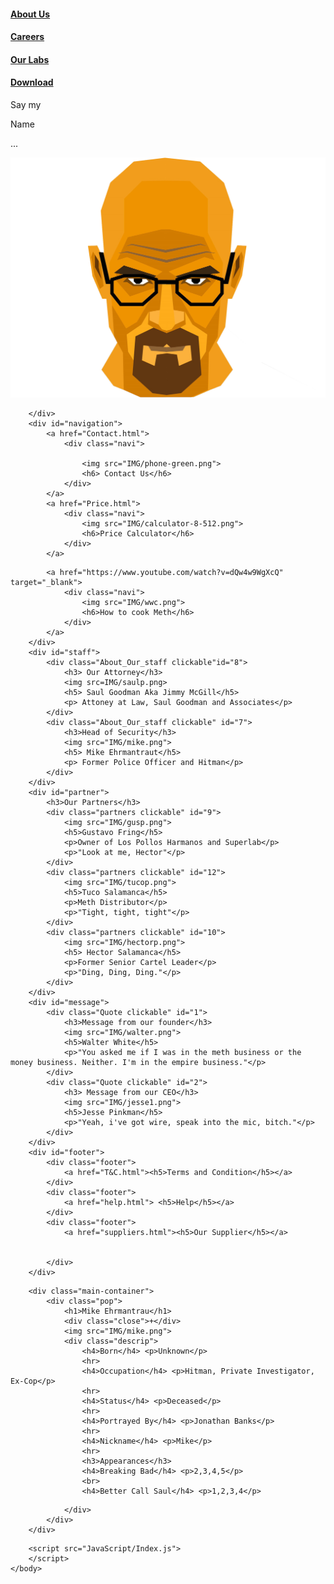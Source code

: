 <!doctype html>

<html lang = "en-IN";>
    <head>
        <link rel="icon" type="image/png" href="IMG/favicon.png">
        <meta charset="utf-8" /> 
        <title> Heisenberg's Blue Meth</title>
        <link rel="stylesheet" type="text/css" href="CSS/Index.css">
        <!-- Global site tag (gtag.js) - Google Analytics -->
<script async src="https://www.googletagmanager.com/gtag/js?id=G-SXP4NDRZ4B"></script>
<script>
  window.dataLayer = window.dataLayer || [];
  function gtag(){dataLayer.push(arguments);}
  gtag('js', new Date());

  gtag('config', 'G-SXP4NDRZ4B');
</script>
    </head>
    <body>
        <div id ="header">
            <div id="top">
                <div class="int">
                    <a href="About.html"><h4>About Us</h4></a>
                </div>
                <div class="int">
                    <a href="Careers.html"><h4>Careers</h4></a>
                </div>
                <div class="int">
                    <a href="labs.html"><h4>Our Labs</h4></a>
                </div>
                <div class="int">
                    <a href="IMG/BCS_S3_JimmyMcGill.jpg"><h4>Download</h4></a>
                </div>
            </div>
            <div class = "walter">
                <div id = "say" >
                    <p>Say my</p>
                <div class="name">
                    <p>Name</p>
                    <p>...</p>
                </div>
                </div>
                <a href="https://breakingbad.fandom.com/wiki/Walter_White" target="_blank"><img src="IMG/wwv.png">
                </a>                
            </div>
        
        </div>
        <div id="navigation">
            <a href="Contact.html">
                <div class="navi">
                    
                    <img src="IMG/phone-green.png">
                    <h6> Contact Us</h6>
                </div>
            </a>
            <a href="Price.html">
                <div class="navi">
                    <img src="IMG/calculator-8-512.png">
                    <h6>Price Calculator</h6>
                </div>
            </a>
<!--            <a href="https://www.youtube.com/watch?v=Re0yU2s-Uw8" target="_blank">-->
            <a href="https://www.youtube.com/watch?v=dQw4w9WgXcQ" target="_blank">
                <div class="navi">
                    <img src="IMG/wwc.png">
                    <h6>How to cook Meth</h6>
                </div>
            </a>
        </div>
        <div id="staff">
            <div class="About_Our_staff clickable"id="8">
                <h3> Our Attorney</h3>
                <img src=IMG/saulp.png>
                <h5> Saul Goodman Aka Jimmy McGill</h5>
                <p> Attoney at Law, Saul Goodman and Associates</p>
            </div>
            <div class="About_Our_staff clickable" id="7">
                <h3>Head of Security</h3>
                <img src="IMG/mike.png">
                <h5> Mike Ehrmantraut</h5>
                <p> Former Police Officer and Hitman</p>   
            </div>
        </div>
        <div id="partner">
            <h3>Our Partners</h3>
            <div class="partners clickable" id="9">
                <img src="IMG/gusp.png">
                <h5>Gustavo Fring</h5>
                <p>Owner of Los Pollos Harmanos and Superlab</p>
                <p>"Look at me, Hector"</p>
            </div>
            <div class="partners clickable" id="12">
                <img src="IMG/tucop.png">
                <h5>Tuco Salamanca</h5>
                <p>Meth Distributor</p>
                <p>"Tight, tight, tight"</p>
            </div>
            <div class="partners clickable" id="10">
                <img src="IMG/hectorp.png">
                <h5> Hector Salamanca</h5>
                <p>Former Senior Cartel Leader</p>
                <p>"Ding, Ding, Ding."</p>
            </div>
        </div>
        <div id="message">
            <div class="Quote clickable" id="1">
                <h3>Message from our founder</h3>
                <img src="IMG/walter.png">
                <h5>Walter White</h5>
                <p>"You asked me if I was in the meth business or the money business. Neither. I'm in the empire business."</p>
            </div>
            <div class="Quote clickable" id="2">
                <h3> Message from our CEO</h3>
                <img src="IMG/jesse1.png">
                <h5>Jesse Pinkman</h5>
                <p>"Yeah, i've got wire, speak into the mic, bitch."</p>
            </div>
        </div>
        <div id="footer">
            <div class="footer">
                <a href="T&C.html"><h5>Terms and Condition</h5></a>
            </div>
            <div class="footer">
                <a href="help.html"> <h5>Help</h5></a>
            </div>
            <div class="footer">
                <a href="suppliers.html"><h5>Our Supplier</h5></a>
            
            
            </div>
        </div>
        
<!--     pop-up section starts here-->
        <div class="main-container">
            <div class="pop">
                <h1>Mike Ehrmantrau</h1>
                <div class="close">+</div>
                <img src="IMG/mike.png">
                <div class="descrip">
                    <h4>Born</h4> <p>Unknown</p>
                    <hr>
                    <h4>Occupation</h4> <p>Hitman, Private Investigator, Ex-Cop</p>
                    <hr>
                    <h4>Status</h4> <p>Deceased</p>
                    <hr>
                    <h4>Portrayed By</h4> <p>Jonathan Banks</p>
                    <hr>
                    <h4>Nickname</h4> <p>Mike</p>
                    <hr>
                    <h3>Appearances</h3>
                    <h4>Breaking Bad</h4> <p>2,3,4,5</p>
                    <br>
                    <h4>Better Call Saul</h4> <p>1,2,3,4</p>
<!--
        <hr>
        <h4>Death count</h4> <p>5</p>
-->
                </div>
            </div>
        </div>
<!--     pop-up section ends here-->
        <script src="JavaScript/Index.js">
        </script>
    </body>
</html>
